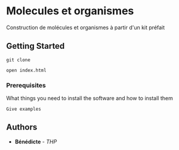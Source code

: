 # Molecules et organismes

Construction de molécules et organismes à partir d'un kit préfait

## Getting Started

```
git clone
```
```
open index.html
```
### Prerequisites

What things you need to install the software and how to install them

```
Give examples
```




## Authors

* **Bénédicte** - *THP* 



